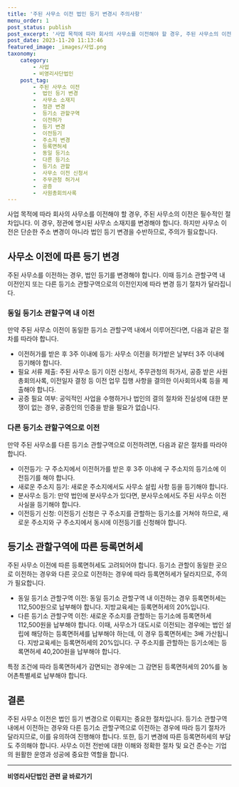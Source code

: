 ```yaml
---
title: '주된 사무소 이전 법인 등기 변경시 주의사항'
menu_order: 1
post_status: publish
post_excerpt: '사업 목적에 따라 회사의 사무소를 이전해야 할 경우, 주된 사무소의 이전은 필수적인 절차입니다. 이 경우, 정관에 명시된 사무소 소재지를 변경해야 합니다. 하지만 사무소 이전은 단순한 주소 변경이 아니라 법인 등기 변경을 수반하므로, 주의가 필요합니다.'
post_date: 2023-11-20 11:13:46
featured_image: _images/사업.png
taxonomy:
    category:
        - 사업
        - 비영리사단법인
    post_tag:
        - 주된 사무소 이전
        -  법인 등기 변경
        -  사무소 소재지
        -  정관 변경
        -  등기소 관할구역
        -  이전허가
        -  등기 변경
        -  이전등기
        -  주소지 변경
        -  등록면허세
        -  동일 등기소
        -  다른 등기소
        -  등기소 관할
        -  사무소 이전 신청서
        -  주무관청 허가서
        -  공증
        -  사원총회의사록
---
```



사업 목적에 따라 회사의 사무소를 이전해야 할 경우, 주된 사무소의 이전은 필수적인 절차입니다. 이 경우, 정관에 명시된 사무소 소재지를 변경해야 합니다. 하지만 사무소 이전은 단순한 주소 변경이 아니라 법인 등기 변경을 수반하므로, 주의가 필요합니다.

## 사무소 이전에 따른 등기 변경

주된 사무소를 이전하는 경우, 법인 등기를 변경해야 합니다. 이때 등기소 관할구역 내 이전인지 또는 다른 등기소 관할구역으로의 이전인지에 따라 변경 등기 절차가 달라집니다.

### 동일 등기소 관할구역 내 이전

만약 주된 사무소 이전이 동일한 등기소 관할구역 내에서 이루어진다면, 다음과 같은 절차를 따라야 합니다.

- 이전허가를 받은 후 3주 이내에 등기: 사무소 이전을 허가받은 날부터 3주 이내에 등기해야 합니다.
- 필요 서류 제출: 주된 사무소 등기 이전 신청서, 주무관청의 허가서, 공증 받은 사원총회의사록, 이전일자 결정 등 이전 업무 집행 사항을 결의한 이사회의사록 등을 제출해야 합니다.
- 공증 필요 여부: 공익적인 사업을 수행하거나 법인의 결의 절차와 진실성에 대한 분쟁이 없는 경우, 공증인의 인증을 받을 필요가 없습니다.

### 다른 등기소 관할구역으로 이전

만약 주된 사무소를 다른 등기소 관할구역으로 이전하려면, 다음과 같은 절차를 따라야 합니다.

- 이전등기: 구 주소지에서 이전허가를 받은 후 3주 이내에 구 주소지의 등기소에 이전등기를 해야 합니다.
- 새로운 주소지 등기: 새로운 주소지에서도 사무소 설립 사항 등을 등기해야 합니다.
- 분사무소 등기: 만약 법인에 분사무소가 있다면, 분사무소에서도 주된 사무소 이전사실을 등기해야 합니다.
- 이전등기 신청: 이전등기 신청은 구 주소지를 관할하는 등기소를 거쳐야 하므로, 새로운 주소지와 구 주소지에서 동시에 이전등기를 신청해야 합니다.

## 등기소 관할구역에 따른 등록면허세

주된 사무소 이전에 따른 등록면허세도 고려되어야 합니다. 등기소 관할이 동일한 곳으로 이전하는 경우와 다른 곳으로 이전하는 경우에 따라 등록면허세가 달라지므로, 주의가 필요합니다.

- 동일 등기소 관할구역 이전: 동일 등기소 관할구역 내 이전하는 경우 등록면허세는 112,500원으로 납부해야 합니다. 지방교육세는 등록면허세의 20%입니다.
- 다른 등기소 관할구역 이전: 새로운 주소지를 관할하는 등기소에 등록면허세 112,500원을 납부해야 합니다. 이때, 사무소가 대도시로 이전되는 경우에는 법인 설립에 해당하는 등록면허세를 납부해야 하는데, 이 경우 등록면허세는 3배 가산됩니다. 지방교육세는 등록면허세의 20%입니다. 구 주소지를 관할하는 등기소에는 등록면허세 40,200원을 납부해야 합니다.

특정 조건에 따라 등록면허세가 감면되는 경우에는 그 감면된 등록면허세의 20%를 농어촌특별세로 납부해야 합니다.

## 결론

주된 사무소 이전은 법인 등기 변경으로 이뤄지는 중요한 절차입니다. 등기소 관할구역 내에서 이전하는 경우와 다른 등기소 관할구역으로 이전하는 경우에 따라 등기 절차가 달라지므로, 이를 유의하여 진행해야 합니다. 또한, 등기 변경에 따른 등록면허세의 부담도 주의해야 합니다. 사무소 이전 전반에 대한 이해와 정확한 절차 및 요건 준수는 기업의 원활한 운영과 성공에 중요한 역할을 합니다.


<!-- wp:separator -->
<hr class="wp-block-separator has-alpha-channel-opacity"/>
<!-- /wp:separator -->

<!-- wp:group {"backgroundColor":"base","layout":{"type":"constrained"}} -->
<div class="wp-block-group has-base-background-color has-background"><!-- wp:paragraph {"align":"center","fontSize":"medium"} -->
<p class="has-text-align-center has-large-font-size"><strong>비영리사단법인 관련 글 바로가기</strong></p>
<!-- /wp:paragraph -->


<!-- wp:latest-posts
{"categories":[{"id":27276,"count":19,"description":"","link":"https://uknowlaw.com/category/%eb%b9%84%ec%98%81%eb%a6%ac%ec%82%ac%eb%8b%a8%eb%b2%95%ec%9d%b8/","name":"비영리사단법인","slug":"비영리사단법인","taxonomy":"category","parent":0,"meta":[],"_links":{"self":[{"href":"https://uknowlaw.com/wp-json/wp/v2/categories/27276"}],"collection":[{"href":"https://uknowlaw.com/wp-json/wp/v2/categories"}],"about":[{"href":"https://uknowlaw.com/wp-json/wp/v2/taxonomies/category"}],"wp:post_type":[{"href":"https://uknowlaw.com/wp-json/wp/v2/posts?categories=27276"}],"curies":[{"name":"wp","href":"https://api.w.org/{rel}","templated":true}]}}],"postsToShow":100,"excerptLength":28,"postLayout":"grid","columns":2,"featuredImageAlign":"left","featuredImageSizeSlug":"large","fontSize":"small"} /--></div>
<!-- /wp:group -->